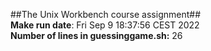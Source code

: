 ##The Unix Workbench course assignment##\
**Make run date**: Fri Sep  9 18:37:56 CEST 2022\
**Number of lines in guessinggame.sh:** 26
